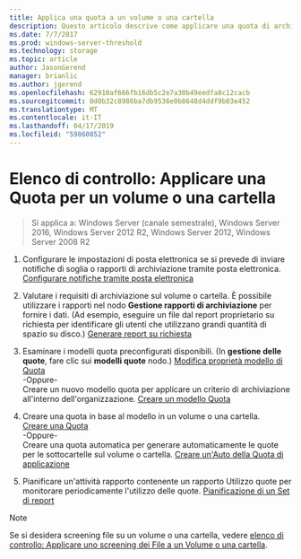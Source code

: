 ```yaml
---
title: Applica una quota a un volume o una cartella
description: Questo articolo descrive come applicare una quota di archiviazione a un volume o una cartella
ms.date: 7/7/2017
ms.prod: windows-server-threshold
ms.technology: storage
ms.topic: article
author: JasonGerend
manager: brianlic
ms.author: jgerend
ms.openlocfilehash: 62910af666fb16db5c2e7a30b49eedfa8c12cacb
ms.sourcegitcommit: 0d0b32c8986ba7db9536e0b8648d4ddf9b03e452
ms.translationtype: MT
ms.contentlocale: it-IT
ms.lasthandoff: 04/17/2019
ms.locfileid: "59860852"
---
```

# <a name="checklist-apply-a-quota-to-a-volume-or-folder"></a>Elenco di controllo: Applicare una Quota per un volume o una cartella

> Si applica a: Windows Server (canale semestrale), Windows Server 2016, Windows Server 2012 R2, Windows Server 2012, Windows Server 2008 R2

1. Configurare le impostazioni di posta elettronica se si prevede di inviare notifiche di soglia o rapporti di archiviazione tramite posta elettronica. [Configurare notifiche tramite posta elettronica](configure-email-notifications.md)

2. Valutare i requisiti di archiviazione sul volume o cartella. È possibile utilizzare i rapporti nel nodo **Gestione rapporti di archiviazione** per fornire i dati. (Ad esempio, eseguire un file dal report proprietario su richiesta per identificare gli utenti che utilizzano grandi quantità di spazio su disco.) [Generare report su richiesta](generate-reports-on-demand.md)

3. Esaminare i modelli quota preconfigurati disponibili. (In **gestione delle quote**, fare clic sui **modelli quote** nodo.) [Modifica proprietà modello di Quota](edit-quota-template-properties.md) 
<br />-Oppure- <br /> Creare un nuovo modello quota per applicare un criterio di archiviazione all'interno dell'organizzazione. [Creare un modello Quota](create-quota-template.md)

4. Creare una quota in base al modello in un volume o una cartella.  
 [Creare una Quota](create-quota.md) <br /> -Oppure- <br /> Creare una quota automatica per generare automaticamente le quote per le sottocartelle sul volume o cartella. [Creare un'Auto della Quota di applicazione](create-auto-apply-quota.md)

6. Pianificare un'attività rapporto contenente un rapporto Utilizzo quote per monitorare periodicamente l'utilizzo delle quote. [Pianificazione di un Set di report](schedule-set-of-reports.md)

> [!Note]
> Se si desidera screening file su un volume o una cartella, vedere [elenco di controllo: Applicare uno screening dei File a un Volume o una cartella](checklist-apply-file-screen-to-volume-or-folder.md).











